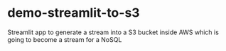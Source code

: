 # demo-streamlit-to-s3
Streamlit app to generate a stream into a S3 bucket inside AWS which is going to become a stream for a NoSQL 
